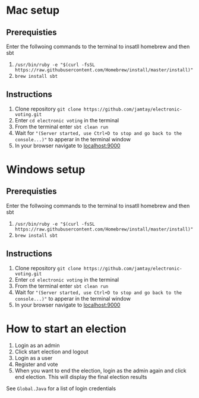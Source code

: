# Mac setup
## Prerequisties 
Enter the follwoing commands to the terminal to insatll homebrew and then sbt
1. `/usr/bin/ruby -e "$(curl -fsSL https://raw.githubusercontent.com/Homebrew/install/master/install)"`
2. `brew install sbt`

## Instructions
1. Clone repository `git clone https://github.com/jamtay/electronic-voting.git`
2. Enter `cd electronic voting` in the terminal
2. From the terminal enter `sbt clean run`
3. Wait for `"(Server started, use Ctrl+D to stop and go back to the console...)"` to apperar in the terminal window
4. In your browser navigate to [localhost:9000](http://localhost:9000)

# Windows setup

## Prerequisties 
Enter the follwoing commands to the terminal to insatll homebrew and then sbt
1. `/usr/bin/ruby -e "$(curl -fsSL https://raw.githubusercontent.com/Homebrew/install/master/install)"`
2. `brew install sbt`

## Instructions
1. Clone repository `git clone https://github.com/jamtay/electronic-voting.git`
2. Enter `cd electronic voting` in the terminal
2. From the terminal enter `sbt clean run`
3. Wait for `"(Server started, use Ctrl+D to stop and go back to the console...)"` to apperar in the terminal window
4. In your browser navigate to [localhost:9000](http://localhost:9000)


# How to start an election
1. Login as an admin
2. Click start election and logout
3. Login as a user
4. Register and vote
5. When you want to end the election, login as the admin again and click end election.  This will display the final election results

See `Global.Java` for a list of login credentials